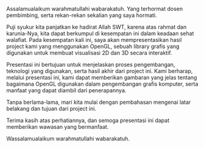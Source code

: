 Assalamualaikum warahmatullahi wabarakatuh.
Yang terhormat dosen pembimbing, serta rekan-rekan sekalian yang saya hormati.

Puji syukur kita panjatkan ke hadirat Allah SWT, karena atas rahmat dan karunia-Nya, kita dapat berkumpul di kesempatan ini dalam keadaan sehat walafiat. Pada kesempatan kali ini, saya akan mempresentasikan hasil project kami yang menggunakan OpenGL, sebuah library grafis yang digunakan untuk membuat visualisasi 2D dan 3D secara interaktif.

Presentasi ini bertujuan untuk menjelaskan proses pengembangan, teknologi yang digunakan, serta hasil akhir dari project ini. Kami berharap, melalui presentasi ini, kami dapat memberikan gambaran yang jelas tentang bagaimana OpenGL digunakan dalam pengembangan grafis komputer, serta manfaat yang dapat diambil dari penerapannya.

Tanpa berlama-lama, mari kita mulai dengan pembahasan mengenai latar belakang dan tujuan dari project ini.

Terima kasih atas perhatiannya, dan semoga presentasi ini dapat memberikan wawasan yang bermanfaat.

Wassalamualaikum warahmatullahi wabarakatuh.
